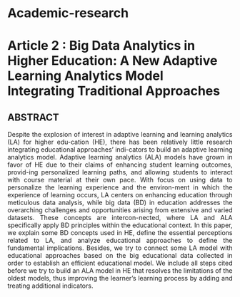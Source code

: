 # Academic-research

# Article 2 : Big Data Analytics in Higher Education: A New Adaptive Learning Analytics Model Integrating Traditional Approaches
## ABSTRACT
   <p align="justify">Despite the explosion of interest in adaptive learning and learning analytics (LA) for higher edu-cation (HE), there has been relatively little research integrating educational approaches’ indi-cators to build an adaptive learning analytics model. Adaptive learning analytics (ALA) models have grown in favor of HE due to their claims of enhancing student learning outcomes, provid-ing personalized learning paths, and allowing students to interact with course material at their own  pace.  With  focus  on  using  data  to  personalize  the  learning  experience  and  the  environ-ment in which the experience of learning occurs, LA centers on enhancing education through meticulous data analysis, while big data (BD) in education addresses the overarching challenges and  opportunities  arising  from  extensive  and  varied  datasets.  These  concepts  are  intercon-nected, where LA and ALA specifically apply BD principles within the educational context. In this paper, we explain some BD concepts used in HE, define the essential perceptions related to LA, and analyze educational approaches to define the fundamental implications. Besides, we try to connect some LA model with educational approaches based on the big educational data collected in order to establish an efficient educational model. We include all steps cited before we  try  to  build  an  ALA  model  in  HE  that  resolves  the  limitations  of  the  oldest  models,  thus  improving the learner’s learning process by adding and treating additional indicators.
